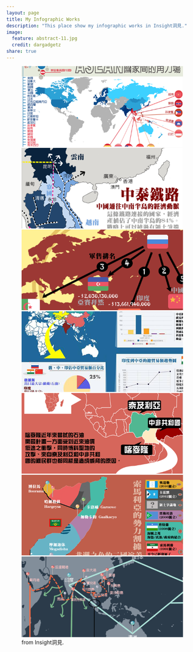 ```yaml
---
layout: page
title: My Infographic Works
description: "This place show my infographic works in Insight洞見."
image:
  feature: abstract-11.jpg
  credit: dargadgetz
share: true
---
```

<figure class="half">
	<a href="http://www.insight-post.tw/asia-pacific/20140902/9070"><img src="/images/insight/ASEAN.png" alt=""></a>
	<a href="http://www.insight-post.tw/asia-pacific/20140822/8937"><img src="/images/insight/final.png" alt="final"></a>
	<a href="
http://www.insight-post.tw/asia-pacific/20150217/11641"><img src="/images/insight/chinarassia.png" alt="chinarassia"></a>
	<a href="http://www.insight-post.tw/asia/20150807/13301"><img src="/images/insight/centerAsia.png" alt="Indea"></a>
	<a href="http://www.insight-post.tw/ir/20140812/8812"><img src="/images/insight/africa.png" alt="africa"></a>
	<a href="http://www.insight-post.tw/%E6%B4%9E%E8%A6%8B%E5%A0%B1%E5%91%8A/20150831/13457"><img src="/images/insight/somaliya.png" alt=""></a>
	<a href="http://www.insight-post.tw/asia-pacific/20140930/10009"><img src="/images/insight/southAsia.png" alt="southAsia"></a>
	<figcaption>from Insight洞見.</figcaption>
</figure>
